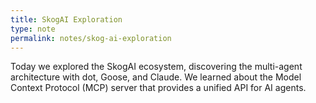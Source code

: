 ```yaml
---
title: SkogAI Exploration
type: note
permalink: notes/skog-ai-exploration
---
```


Today we explored the SkogAI ecosystem, discovering the multi-agent architecture with dot, Goose, and Claude. We learned about the Model Context Protocol (MCP) server that provides a unified API for AI agents.